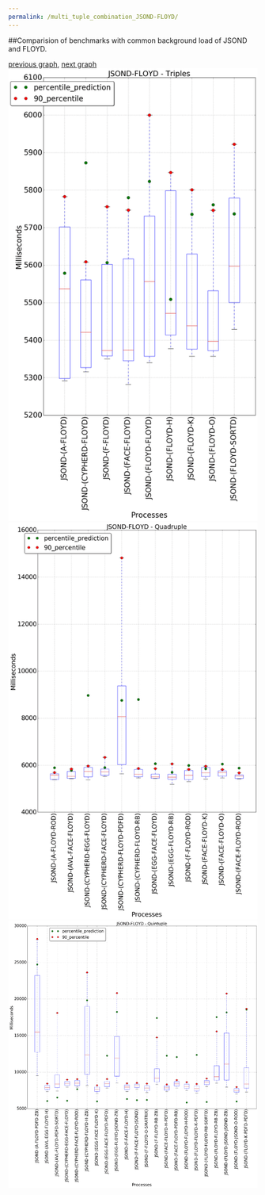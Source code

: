 ```yaml
---
permalink: /multi_tuple_combination_JSOND-FLOYD/
---
```


##Comparision of benchmarks with common background load of JSOND and FLOYD.

[previous graph](../multi_tuple_combination_JSOND-FACE/), [next graph](../multi_tuple_combination_JSOND-F/)
![graph figure](./images/triple/JSOND/JSOND-FLOYD_box.png)![graph figure](./images/quadruple/JSOND/JSOND-FLOYD_box.png)![graph figure](./images/quintuple/JSOND/JSOND-FLOYD_box.png)